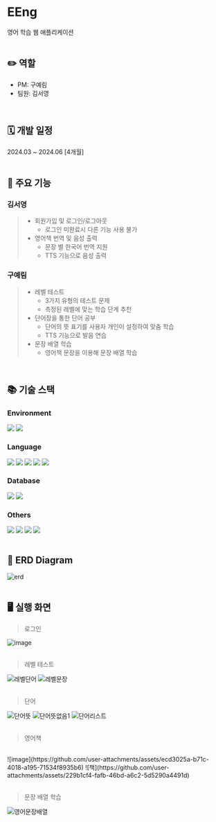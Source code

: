 # EEng

영어 학습 웹 애플리케이션
<br>
<br>

## ✏️ 역할
- PM: 구예림
- 팀원: 김서영
<br>

## 🗓️ 개발 일정

2024.03 ~ 2024.06 [4개월]
<br>
<br>

## 📌 주요 기능

### 김서영
> - 회원가입 및 로그인/로그아웃
>     - 로그인 미완료시 다른 기능 사용 불가
> - 영어책 번역 및 음성 출력
>     - 문장 별 한국어 번역 지원
>     - TTS 기능으로 음성 출력

### 구예림
> - 레벨 테스트
>     - 3가지 유형의 테스트 문제
>     - 측정된 레벨에 맞는 학습 단계 추천
> - 단어장을 통한 단어 공부
>     - 단어의 뜻 표기를 사용자 개인이 설정하여 맞춤 학습
>     - TTS 기능으로 발음 연습
> - 문장 배열 학습
>     - 영어책 문장을 이용해 문장 배열 학습
<br>

## 📚 기술 스택


### Environment

<img src="https://img.shields.io/badge/SpringBoot-6DB33F?style=for-the-badge&logo=SpringBoot&logoColor=white"> <img src="https://img.shields.io/badge/intellij idea-007396?style=for-the-badge&logo=intellijidea&logoColor=white"> 

### Language

<img src="https://img.shields.io/badge/java-007396?style=for-the-badge&logo=java&logoColor=white"> <img src="https://img.shields.io/badge/jsp-352A71?style=for-the-badge&logo=jsp&logoColor=white"> <img src="https://img.shields.io/badge/javascript-F7DF1E?style=for-the-badge&logo=javascript&logoColor=white"> <img src="https://img.shields.io/badge/html5-E34F26?style=for-the-badge&logo=html5&logoColor=white"> <img src="https://img.shields.io/badge/CSS3-1572B6?style=for-the-badge&logo=CSS3&logoColor=white">

### Database
<img src="https://img.shields.io/badge/oracle-F80000?style=for-the-badge&logo=oracle&logoColor=white"> <img src="https://img.shields.io/badge/JPA-004088?style=for-the-badge&logo=JPA&logoColor=white">

### Others
<img src="https://img.shields.io/badge/AmazonWebServices-FF9E0F?style=for-the-badge&logo=AmazonWebServices&logoColor=white"> <img src="https://img.shields.io/badge/Notion-000000?style=for-the-badge&logo=Notion&logoColor=white"> <img src="https://img.shields.io/badge/git-F05032?style=for-the-badge&logo=git&logoColor=white"> <img src="https://img.shields.io/badge/github-181717?style=for-the-badge&logo=github&logoColor=white">
<br>
<br>


## 📎 ERD Diagram

![erd](https://github.com/user-attachments/assets/8867a932-0db4-4446-bb7f-6580e6d16e3e)
<br>
<br>


## 🖥️ 실행 화면

>로그인

![image](https://github.com/user-attachments/assets/7d327d0f-22b1-4665-9906-108eb8533f2f)
<br>
<br>

>레벨 테스트

![레벨단어](https://github.com/user-attachments/assets/18c83893-255b-4587-80c6-f595beab8594)
![레벨문장](https://github.com/user-attachments/assets/f84450af-f86f-4b1c-a178-773070951f56)
<br>
<br>

>단어

![단어뜻](https://github.com/user-attachments/assets/823f6ec6-4e36-4c61-a8cc-d971921cddc9)
![단어뜻없음1](https://github.com/user-attachments/assets/c60baa32-1589-4ee1-942c-d3af9d72569a)
![단어리스트](https://github.com/user-attachments/assets/f708442d-674e-4d20-bc70-65383a374674)
<br>
<br>

>영어책
<br>
![image](https://github.com/user-attachments/assets/ecd3025a-b71c-4018-a195-71534f8935b6)
![책](https://github.com/user-attachments/assets/229b1cf4-fafb-46bd-a6c2-5d5290a4491d)
<br>
<br>

>문장 배열 학습

![영어문장배열](https://github.com/user-attachments/assets/9b475642-fda9-4416-9359-947b97aa0dd1)

